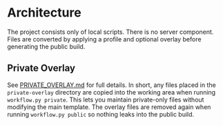 # Architecture

The project consists only of local scripts. There is no server component.
Files are converted by applying a profile and optional overlay before generating the public build.

## Private Overlay
See [PRIVATE_OVERLAY.md](PRIVATE_OVERLAY.md) for full details. In short, any
files placed in the `private-overlay` directory are copied into the working
area when running `workflow.py private`. This lets you maintain private-only
files without modifying the main template. The overlay files are removed again
when running `workflow.py public` so nothing leaks into the public build.
